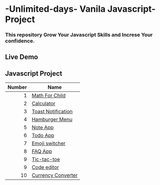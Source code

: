 # -Unlimited-days- Vanila Javascript-Project
 ### This repository Grow Your Javascript Skills and Increse Your confidence.

## Live Demo

## Javascript Project

| Number | Name |
|-----:|-----------|
|     1|<a href="https://mathforchild.netlify.app">Math For Child</a>  |
|     2|<a href="https://rafis-calculator.netlify.app">Calculator</a>  |
|     3|<a href="https://rafis-toastnotification.netlify.app">Toast Notification</a>  |
|     4|<a href="https://rafis-hamburgermenu.netlify.app">Hamburger Menu</a>  |
|     5|<a href="https://rafis-noteapp.netlify.app">Note App</a>  |
|     6|<a href="https://rafis-todoapp.netlify.app/">Todo App</a>  |
|     7|<a href="https://emojiswitcher.netlify.app/">Emoji switcher</a>  |
|     8|<a href="https://rafis-faq-app.netlify.app/">FAQ App</a>
|     9|<a href="tic-tac-toe-vjs.netlify.app">Tic-tac-toe</a>
|     9|<a href="https://fascinating-paletas-93c53d.netlify.app/">Code editor</a>
|     10|<a href="frolicking-kitten-e7dd0a.netlify.app">Currency Converter</a>

